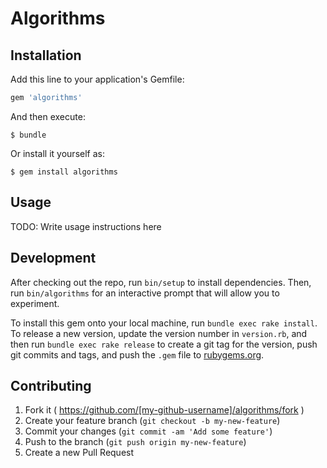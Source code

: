 # Algorithms

## Installation

Add this line to your application's Gemfile:

```ruby
gem 'algorithms'
```

And then execute:

    $ bundle

Or install it yourself as:

    $ gem install algorithms

## Usage

TODO: Write usage instructions here

## Development

After checking out the repo, run `bin/setup` to install dependencies. Then, run `bin/algorithms` for an interactive prompt that will allow you to experiment.

To install this gem onto your local machine, run `bundle exec rake install`. To release a new version, update the version number in `version.rb`, and then run `bundle exec rake release` to create a git tag for the version, push git commits and tags, and push the `.gem` file to [rubygems.org](https://rubygems.org).

## Contributing

1. Fork it ( https://github.com/[my-github-username]/algorithms/fork )
2. Create your feature branch (`git checkout -b my-new-feature`)
3. Commit your changes (`git commit -am 'Add some feature'`)
4. Push to the branch (`git push origin my-new-feature`)
5. Create a new Pull Request
